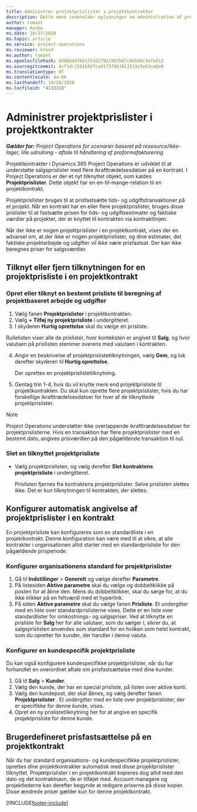 ```yaml
---
title: Administrer projektprislister i projektkontrakter
description: Dette emne indeholder oplysninger om administration af projektprislister i projektkontrakter.
author: rumant
manager: Annbe
ms.date: 10/27/2020
ms.topic: article
ms.service: project-operations
ms.reviewer: kfend
ms.author: rumant
ms.openlocfilehash: 030684576e1f53d27921907b07c9e5e0c5efe612
ms.sourcegitcommit: 4cf1dc1561b92fca4175f0b3813133c5e63ce8e6
ms.translationtype: HT
ms.contentlocale: da-DK
ms.lasthandoff: 10/28/2020
ms.locfileid: "4133310"
---
```

# <a name="manage-project-price-lists-on-project-contracts"></a>Administrer projektprislister i projektkontrakter

_**Gælder for:** Project Operations for scenarier baseret på ressource/ikke-lager, lille udrulning - aftale til håndtering af proformafakturering_

Projektkontrakter i Dynamics 365 Project Operations er udviklet til at understøtte salgsprislister med flere ikrafttrædelsesdatoer på en kontrakt. I Project Operations er der et nyt tilknyttet objekt, som kaldes **Projektprislister**. Dette objekt har en en-til-mange-relation til en projektkontrakt.

Projektprislister bruges til at prisfastsætte tids- og udgiftstransaktioner på et projekt. Når en kontrakt har en eller flere projektprislister, bruges disse prislister til at fastsætte prisen for tids- og udgiftsestimater og faktiske værdier på projekter, der er knyttet til kontrakten via kontraktlinjen.

Når der ikke er nogen projektprislister i en projektkontrakt, vises der en advarsel om, at der ikke er nogen projektprislister, og dine estimater, det faktiske projektarbejde og udgifter vil ikke være prisfastsat. Der kan ikke beregnes priser for salgsværdier.

## <a name="associate-or-unassociate-a-project-price-list-on-a-project-contract"></a>Tilknyt eller fjern tilknytningen for en projektprisliste i en projektkontrakt

### <a name="create-or-associate-a-specific-price-list-for-estimating-project-based-work-and-expenses"></a>Opret eller tilknyt en bestemt prisliste til beregning af projektbaseret arbejde og udgifter

1. Vælg fanen **Projektprislister** i projektkontrakten.
2. Vælg **+ Tilføj ny projektprisliste** i undergitteret.
3. I skyderen **Hurtig oprettelse** skal du vælge en prisliste. 

  Rullelisten viser alle de prislister, hvor konteksten er angivet til **Salg**, og hvor valutaen på prislisten stemmer overens med valutaen i kontrakten.
  
4. Angiv en beskrivelse af projektprislistetilknytningen, vælg **Gem**, og luk derefter skyderen til **Hurtig oprettelse**.

   Der oprettes en projektprislistetilknytning.
   
5. Gentag trin 1-4, hvis du vil knytte mere end projektprisliste til projektkontrakten. Du skal kun oprette flere projektprislister, hvis du har forskellige ikrafttrædelsesdatoer for hver af de tilknyttede projektprislister.

> [!NOTE]
> Project Operations understøtter ikke overlappende ikrafttrædelsesdatoer for projektprislisterne. Hvis en transaktion har flere projektprislister med en bestemt dato, angives prisværdien på den pågældende transaktion til nul.

### <a name="remove-a-project-price-list-association"></a>Slet en tilknyttet projektprisliste

- Vælg projektprislisten, og vælg derefter **Slet kontraktens projektprisliste** i undergitteret. 

  Prislisten fjernes fra kontraktens projektprislister. Selve prislisten slettes ikke. Det er kun tilknytningen til kontrakten, der slettes.

## <a name="set-up-automatic-defaulting-of-project-price-lists-on-a-contract"></a>Konfigurer automatisk angivelse af projektprislister i en kontrakt

En projektprisliste kan konfigureres som en standardliste i en projektkontrakt. Denne konfiguration kan være med til at sikre, at alle kontrakter i organisationen altid starter med en standardprisliste for den pågældende prisperiode.

### <a name="set-up-the-organizational-default-for-project-price-lists"></a>Konfigurer organisationens standard for projektprislister

1. Gå til **Indstillinger** > **Generelt** og vælge derefter **Parametre**.
2. På listesiden **Aktive parametre** skal du vælge og dobbeltklikke på posten for at åbne den. Mens du dobbeltklikker, skal du sørge for, at du ikke klikker på en feltværdi med et hyperlink. 
3. På siden **Aktive parametre** skal du vælge fanen **Prisliste**. Et undergitter med en liste over standardprislisterne vises. Dette er en liste over standardlister for omkostnings- og salgspriser. Ved at tilknytte en prisliste for **Salg** her for alle valutaer, som du sælger i, sikrer du, at salgsprislisten anvendes som standard for en hvilken som helst kontrakt, som du opretter for kunder, der handler i denne valuta.

### <a name="set-up-a-customer-specific-project-price-list"></a>Konfigurer en kundespecifik projektprisliste

Du kan også konfigurere kundespecifikke projektprislister, når du har forhandlet en overordnet aftale om prisfastsættelse med dine kunder.

1. Gå til **Salg** > **Kunder**.
2. Vælg den kunde, der har en special prisliste, på listen over aktive konti.
3. Vælg den kundepost, der skal åbnes, og vælg derefter fanen **Projektprislister** . Et undergitter med en liste over projektprislister, der er specifikke for denne kunde, vises. 
4. Opret en ny prislistetilknytning her for at angive en specifik projektprisliste for denne kunde.

## <a name="custom-pricing-on-a-project-contract"></a>Brugerdefineret prisfastsættelse på en projektkontrakt

Når du har standard organisations- og kundespecifikke projektprislister, oprettes dine projektkontrakter automatisk med disse projektprislister tilknyttet. Projektprislister i en projektkontrakt kopieres dog altid med den dato og det kontraktnavn, de er tilføjet med. Account managere og projektlederne kan derefter begynde at redigere priserne på disse kopier. Disse ændrede priser gælder kun for denne projektkontrakt.


[!INCLUDE[footer-include](../includes/footer-banner.md)]